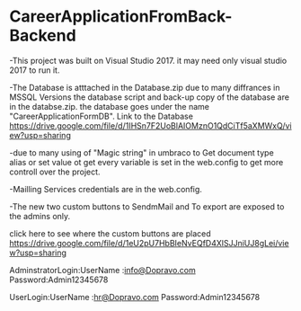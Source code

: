 # CareerApplicationFromBack-Backend
-This project was built on Visual Studio 2017. it may need only visual studio 2017 to run it. 

-The Database is atttached in the Database.zip due to many diffrances in MSSQL Versions the database script and back-up copy of the database are in the databse.zip. the database goes under the name "CareerApplicationFormDB".
Link to the Database 
https://drive.google.com/file/d/1IHSn7F2UoBlAIOMznO1QdCiTf5aXMWxQ/view?usp=sharing

-due to many using of "Magic string" in umbraco to Get document type alias or set value ot get every variable is set in the web.config
to get more controll over the project.

-Mailling Services credentials are in the web.config.

-The new two custom buttons to SendmMail and To export are exposed to the admins only.

click here to see where the custom buttons are placed https://drive.google.com/file/d/1eU2pU7HbBIeNvEQfD4XlSJJniUJ8gLei/view?usp=sharing

AdminstratorLogin:UserName :info@Dopravo.com Password:Admin12345678

UserLogin:UserName :hr@Dopravo.com Password:Admin12345678 
